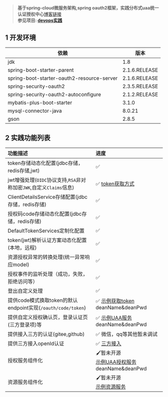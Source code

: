 
> **基于spring-cloud微服务架构,spring oauth2框架，实践分布式uaa统一认证授权中心**[博客链接](http://know.vip.dnlife.fun/uaa/oauth2/)<br>
**参见项目: [devops实践](/devops-practice/README.md)**


## 1 开发环境

依赖| 版本
---|---|
jdk| 1.8 
spring-boot-starter-parent| 2.1.6.RELEASE
spring-boot-starter-oauth2-resource-server| 2.1.6.RELEASE
spring-security-oauth2| 2.3.5.RELEASE
spring-security-oauth2-autoconfigure| 2.1.2.RELEASE
mybatis-plus-boot-starter| 3.1.0 
mysql-connector-java| 8.0.21 
gson| 2.8.5 


## 2 实践功能列表

功能描述| 进度
:----|:---|
token存储动态化配置(jdbc存储，redis存储,jwt) | ✅
jwt增强处理(`OIDC`协议支持,`RSA`非对称加密`JWK`,自定义`Claims`信息)| ✅ [token获取方式](http://know.mobile.himygirl.cn/uaa/oauth2/12dn-uaa-token-retrieve.html)
ClientDetailsService存储配置(jdbc存储，redis存储)| ✅
授权码code存储动态化配置(jdbc存储，redis存储)| ✅
DefaultTokenServices定制化配置| ✅
token(jwt)解析认证方案动态化配置(本地，远程)| ✅
资源授权异常的转换处理(统一异常响应model)| ✅
授权事件的监听处理（成功，失败，拒绝访问等）| ✅
登出自定义处理| ✅
提供code模式换取token的默认endpoint实现(`/oauth/code/token`)| ✅ [示例获取token](http://47.103.88.209:8881/oauth/authorize?client_id=res-service-3rd-01&redirect_uri=http://47.103.88.209:9999/consumer/oauth/code/token&response_type=code&scope=client_credentials&state=123456) deanName&deanPwd
提供自定义授权确认页，登录认证页(三方登录项)等| ✅ [示例UAA服务](http://47.103.88.209:8881) deanName&deanPwd
提供接入三方的认证(gitee,github)| ✅ 微信，qq等其他暂未调试
提供三方接入openId认证 | ✅ [三方接入](http://know.mobile.himygirl.cn/uaa/oauth2/11dn-uaa-thrid-party-provider.html)
授权服务组件化| 🖌暂未开源<br>[示例UAA授权服务](http://47.103.88.209:8881) deanName&deanPwd
资源服务组件化| 🖌暂未开源<br>[示例资源服务](http://47.103.88.209:9999/swagger-ui.html?urls.primaryName=consumer)

